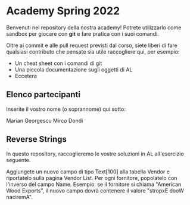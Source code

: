 # Academy Spring 2022

Benvenuti nel repository della nostra academy! Potrete utilizzarlo come sandbox per giocare con **git** e fare pratica con i suoi comandi.

Oltre ai commit e alle pull request previsti dal corso, siete liberi di fare qualsiasi contributo che pensate sia utile raccogliere qui, per esempio:

* Un cheat sheet con i comandi di git
* Una piccola documentazione sugli oggetti di AL
* Eccetera

## Elenco partecipanti

Inserite il vostro nome (o soprannome) qui sotto:

Marian Georgescu
Mirco Dondi

## Reverse Strings

In questo repository, raccoglieremo le vostre soluzioni in AL all'esercizio seguente.

Aggiungete un nuovo campo di tipo Text[100] alla tabella Vendor e riportatelo sulla pagina Vendor List. Per ogni fornitore, popolatelo con l'inverso del campo Name. Esempio: se il fornitore si chiama "American Wood Exports", il nuovo campo dovrà contenere il valore "stropxE dooW naciremA".
